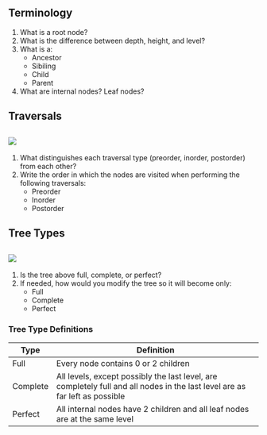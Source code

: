 
## Terminology
1. What is a root node?
2. What is the difference between depth, height, and level?
3. What is a:
    - Ancestor
    - Sibiling
    - Child
    - Parent
4. What are internal nodes? Leaf nodes?

## Traversals
## ![](https://www.geeksforgeeks.org/wp-content/uploads/binary-tree-to-DLL.png)
1. What distinguishes each traversal type (preorder, inorder, postorder) from each other?
2. Write the order in which the nodes are visited when performing the following traversals:
    - Preorder
    - Inorder
    - Postorder

## Tree Types
## ![](https://media.geeksforgeeks.org/wp-content/uploads/BSTSearch.png)
1. Is the tree above full, complete, or perfect?
2. If needed, how would you modify the tree so it will become only:
    - Full
    - Complete
    - Perfect

### Tree Type Definitions
|Type|Definition|
|----|----------|
|Full| Every node contains 0 or 2 children|
|Complete| All levels, except possibly the last level, are completely full and all nodes in the last level are as far left as possible|
|Perfect| All internal nodes have 2 children and all leaf nodes are at the same level|
